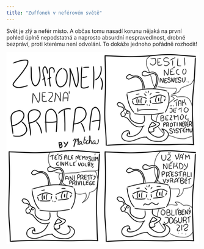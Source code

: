 ```yaml
---
title: "Zuffonek v neférovém světě"
---
```

<!--end_excerpt-->
Svět je zlý a nefér místo. A občas tomu nasadí korunu nějaká na první pohled úplně nepodstatná a naprosto absurdní nespravedlnost, drobné bezpráví, proti kterému není odvolání. 
To dokáže jednoho pořádně rozhodit!
<!--end_excerpt-->

![z_bezpravi](/assets/img/zuffonek/z_18.png)

